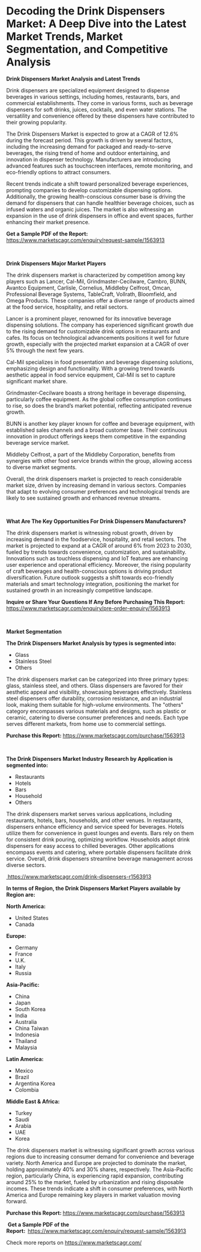 <p><h1>Decoding the Drink Dispensers Market: A Deep Dive into the Latest Market Trends, Market Segmentation, and Competitive Analysis</h1></p><p><strong>Drink Dispensers Market Analysis and Latest Trends</strong></p>
<p><p>Drink dispensers are specialized equipment designed to dispense beverages in various settings, including homes, restaurants, bars, and commercial establishments. They come in various forms, such as beverage dispensers for soft drinks, juices, cocktails, and even water stations. The versatility and convenience offered by these dispensers have contributed to their growing popularity.</p><p>The Drink Dispensers Market is expected to grow at a CAGR of 12.6% during the forecast period. This growth is driven by several factors, including the increasing demand for packaged and ready-to-serve beverages, the rising trend of home and outdoor entertaining, and innovation in dispenser technology. Manufacturers are introducing advanced features such as touchscreen interfaces, remote monitoring, and eco-friendly options to attract consumers. </p><p>Recent trends indicate a shift toward personalized beverage experiences, prompting companies to develop customizable dispensing options. Additionally, the growing health-conscious consumer base is driving the demand for dispensers that can handle healthier beverage choices, such as infused waters and organic juices. The market is also witnessing an expansion in the use of drink dispensers in office and event spaces, further enhancing their market presence.</p></p>
<p><strong>Get a Sample PDF of the Report:&nbsp;</strong> <a href="https://www.marketscagr.com/enquiry/request-sample/1563913?utm_campaign=2342&utm_medium=2&utm_source=Github&utm_content=ia&utm_term=08022025&utm_id=drink-dispensers">https://www.marketscagr.com/enquiry/request-sample/1563913</a></p>
<p>&nbsp;</p>
<p><strong>Drink Dispensers Major Market Players</strong></p>
<p><p>The drink dispensers market is characterized by competition among key players such as Lancer, Cal-Mil, Grindmaster-Cecilware, Cambro, BUNN, Avantco Equipment, Carlisle, Cornelius, Middleby Celfrost, Omcan, Professional Beverage Systems, TableCraft, Vollrath, Bloomfield, and Omega Products. These companies offer a diverse range of products aimed at the food service, hospitality, and retail sectors.</p><p>Lancer is a prominent player, renowned for its innovative beverage dispensing solutions. The company has experienced significant growth due to the rising demand for customizable drink options in restaurants and cafes. Its focus on technological advancements positions it well for future growth, especially with the projected market expansion at a CAGR of over 5% through the next few years.</p><p>Cal-Mil specializes in food presentation and beverage dispensing solutions, emphasizing design and functionality. With a growing trend towards aesthetic appeal in food service equipment, Cal-Mil is set to capture significant market share. </p><p>Grindmaster-Cecilware boasts a strong heritage in beverage dispensing, particularly coffee equipment. As the global coffee consumption continues to rise, so does the brand’s market potential, reflecting anticipated revenue growth.</p><p>BUNN is another key player known for coffee and beverage equipment, with established sales channels and a broad customer base. Their continuous innovation in product offerings keeps them competitive in the expanding beverage service market.</p><p>Middleby Celfrost, a part of the Middleby Corporation, benefits from synergies with other food service brands within the group, allowing access to diverse market segments.</p><p>Overall, the drink dispensers market is projected to reach considerable market size, driven by increasing demand in various sectors. Companies that adapt to evolving consumer preferences and technological trends are likely to see sustained growth and enhanced revenue streams.</p></p>
<p>&nbsp;</p>
<p><strong>What Are The Key Opportunities For Drink Dispensers Manufacturers?</strong></p>
<p><p>The drink dispensers market is witnessing robust growth, driven by increasing demand in the foodservice, hospitality, and retail sectors. The market is projected to expand at a CAGR of around 6% from 2023 to 2030, fueled by trends towards convenience, customization, and sustainability. Innovations such as touchless dispensing and IoT features are enhancing user experience and operational efficiency. Moreover, the rising popularity of craft beverages and health-conscious options is driving product diversification. Future outlook suggests a shift towards eco-friendly materials and smart technology integration, positioning the market for sustained growth in an increasingly competitive landscape.</p></p>
<p><strong>Inquire or Share Your Questions If Any Before Purchasing This Report:</strong> <a href="https://www.marketscagr.com/enquiry/pre-order-enquiry/1563913?utm_campaign=2342&utm_medium=2&utm_source=Github&utm_content=ia&utm_term=08022025&utm_id=drink-dispensers">https://www.marketscagr.com/enquiry/pre-order-enquiry/1563913</a></p>
<p>&nbsp;</p>
<p><strong>Market Segmentation</strong></p>
<p><strong>The Drink Dispensers Market Analysis by types is segmented into:</strong></p>
<p><ul><li>Glass</li><li>Stainless Steel</li><li>Others</li></ul></p>
<p><p>The drink dispensers market can be categorized into three primary types: glass, stainless steel, and others. Glass dispensers are favored for their aesthetic appeal and visibility, showcasing beverages effectively. Stainless steel dispensers offer durability, corrosion resistance, and an industrial look, making them suitable for high-volume environments. The "others" category encompasses various materials and designs, such as plastic or ceramic, catering to diverse consumer preferences and needs. Each type serves different markets, from home use to commercial settings.</p></p>
<p><strong>Purchase this Report:&nbsp;</strong><a href="https://www.marketscagr.com/purchase/1563913?utm_campaign=2342&utm_medium=2&utm_source=Github&utm_content=ia&utm_term=08022025&utm_id=drink-dispensers">https://www.marketscagr.com/purchase/1563913</a></p>
<p>&nbsp;</p>
<p><strong>The Drink Dispensers Market Industry Research by Application is segmented into:</strong></p>
<p><ul><li>Restaurants</li><li>Hotels</li><li>Bars</li><li>Household</li><li>Others</li></ul></p>
<p><p>The drink dispensers market serves various applications, including restaurants, hotels, bars, households, and other venues. In restaurants, dispensers enhance efficiency and service speed for beverages. Hotels utilize them for convenience in guest lounges and events. Bars rely on them for consistent drink pouring, optimizing workflow. Households adopt drink dispensers for easy access to chilled beverages. Other applications encompass events and catering, where portable dispensers facilitate drink service. Overall, drink dispensers streamline beverage management across diverse sectors.</p></p>
<p><a href="https://www.marketscagr.com/drink-dispensers-r1563913?utm_campaign=2342&utm_medium=2&utm_source=Github&utm_content=ia&utm_term=08022025&utm_id=drink-dispensers">&nbsp;https://www.marketscagr.com/drink-dispensers-r1563913</a></p>
<p><strong>In terms of Region, the Drink Dispensers Market Players available by Region are:</strong></p>
<p>
    <p> <strong> North America: </strong>
        <ul>
            <li>United States</li>
            <li>Canada</li>
        </ul>
        </p> 
    <p> <strong> Europe: </strong>
        <ul>
            <li>Germany</li>
            <li>France</li>
            <li>U.K.</li>
            <li>Italy</li>
            <li>Russia</li>
        </ul>
        </p> 
    <p> <strong> Asia-Pacific: </strong>
        <ul>
            <li>China</li>
            <li>Japan</li>
            <li>South Korea</li>
            <li>India</li>
            <li>Australia</li>
            <li>China Taiwan</li>
            <li>Indonesia</li>
            <li>Thailand</li>
            <li>Malaysia</li>
        </ul>
        </p> 
    <p> <strong> Latin America: </strong>
        <ul>
            <li>Mexico</li>
            <li>Brazil</li>
            <li>Argentina Korea</li>
            <li>Colombia</li>
        </ul>
        </p> 
    <p> <strong> Middle East & Africa: </strong>
        <ul>
            <li>Turkey</li>
            <li>Saudi</li>
            <li>Arabia</li>
            <li>UAE</li>
            <li>Korea</li>
        </ul>
    </p>
    </p>
<p><p>The drink dispensers market is witnessing significant growth across various regions due to increasing consumer demand for convenience and beverage variety. North America and Europe are projected to dominate the market, holding approximately 40% and 30% shares, respectively. The Asia-Pacific region, particularly China, is experiencing rapid expansion, contributing around 25% to the market, fueled by urbanization and rising disposable incomes. These trends indicate a shift in consumer preferences, with North America and Europe remaining key players in market valuation moving forward.</p></p>
<p><strong>Purchase this Report: </strong><a href="https://www.marketscagr.com/purchase/1563913?utm_campaign=2342&utm_medium=2&utm_source=Github&utm_content=ia&utm_term=08022025&utm_id=drink-dispensers">https://www.marketscagr.com/purchase/1563913</a></p>
<p>&nbsp;<strong>Get a Sample PDF of the Report:&nbsp;&nbsp;</strong><a href="https://www.marketscagr.com/enquiry/request-sample/1563913?utm_campaign=2342&utm_medium=2&utm_source=Github&utm_content=ia&utm_term=08022025&utm_id=drink-dispensers">https://www.marketscagr.com/enquiry/request-sample/1563913</a></p>
<p><strong></strong></p>
<p>Check more reports on <a href="https://www.marketscagr.com/?utm_campaign=2342&utm_medium=2&utm_source=Github&utm_content=ia&utm_term=08022025&utm_id=drink-dispensers">https://www.marketscagr.com/</a></p>